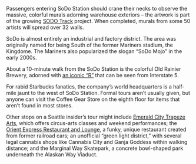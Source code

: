 <span class="dropcap">P</span>assengers entering SoDo Station should crane their necks to observe the massive, colorful murals adorning warehouse exteriors – the artwork is part of the growing [SODO Track](http://sodotrack.com/) project. When completed, murals from some 50 artists will spread over 32 walls.
 
SoDo is almost entirely an industrial and factory district. The area was originally named for being South of the former Mariners stadium, the Kingdome. The Mariners also popularized the slogan “SoDo Mojo” in the early 2000s.
 
About a 10-minute walk from the SoDo Station is the colorful Old Rainier Brewery, adorned with [an iconic “R”](http://www.seattletimes.com/photo-video/photography/iconic-rainier-r-back-on-top/) that can be seen from Interstate 5.
 
For rabid Starbucks fanatics, the company’s world headquarters is a half-mile jaunt to the west of SoDo Station. Formal tours aren’t usually given, but anyone can visit the Coffee Gear Store on the eighth floor for items that aren’t found in most stores.

Other stops on a Seattle insider’s tour might include [Emerald City Trapeze Arts](http://emeraldcitytrapeze.com/), which offers circus-arts classes and weekend performances; the [Orient Express Restaurant and Lounge](http://www.seattleorientexpress.com/), a funky, unique restaurant created from former railroad cars; an unofficial “green light district,” with several legal cannabis shops like Cannabis City and Ganja Goddess within walking distance; and the Marginal Way Skatepark, a concrete bowl-shaped park underneath the Alaskan Way Viaduct.
